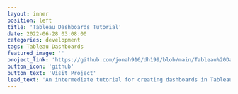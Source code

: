 ```yaml
---
layout: inner
position: left
title: 'Tableau Dashboards Tutorial'
date: 2022-06-28 03:08:00
categories: development
tags: Tableau Dashboards
featured_image: ''
project_link: 'https://github.com/jonah916/dh199/blob/main/Tableau%20Dashboards%20Tutorial.html'
button_icon: 'github'
button_text: 'Visit Project'
lead_text: 'An intermediate tutorial for creating dashboards in Tableau. Developed for directed research in the UCLA Digital Humanities Department.'
---
```

